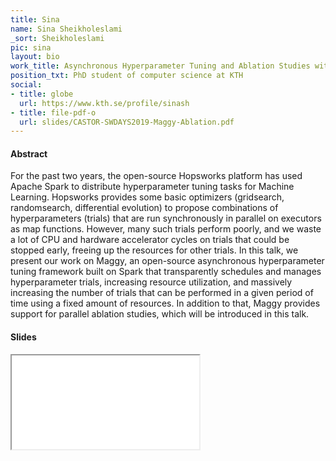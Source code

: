 ```yaml
---
title: Sina
name: Sina Sheikholeslami
_sort: Sheikholeslami
pic: sina
layout: bio
work_title: Asynchronous Hyperparameter Tuning and Ablation Studies with Apache Spark
position_txt: PhD student of computer science at KTH
social:
- title: globe
  url: https://www.kth.se/profile/sinash
- title: file-pdf-o
  url: slides/CASTOR-SWDAYS2019-Maggy-Ablation.pdf
---
```


#### Abstract
For the past two years, the open-source Hopsworks platform has used Apache Spark to distribute hyperparameter tuning tasks for Machine Learning. Hopsworks provides some basic optimizers (gridsearch, randomsearch, differential evolution) to propose combinations of hyperparameters (trials) that are run synchronously in parallel on executors as map functions. However, many such trials perform poorly, and we waste a lot of CPU and hardware accelerator cycles on trials that could be stopped early, freeing up the resources for other trials. In this talk, we present our work on Maggy, an open-source asynchronous hyperparameter tuning framework built on Spark that transparently schedules and manages hyperparameter trials, increasing resource utilization, and massively increasing the number of trials that can be performed in a given period of time using a fixed amount of resources. In addition to that, Maggy provides support for parallel ablation studies, which will be introduced in this talk.

#### Slides
<iframe class="slides" src="pdf/web/viewer.html?file=/slides/CASTOR-SWDAYS2019-Maggy-Ablation.pdf"></iframe>

